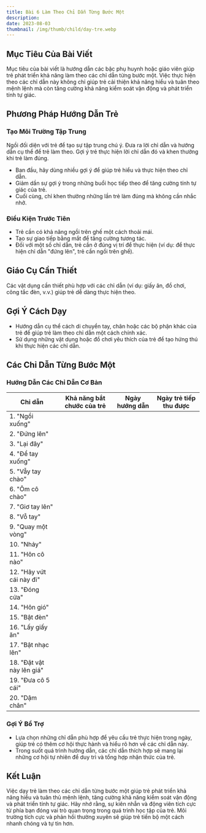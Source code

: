 ```yaml
---
title: Bài 6 Làm Theo Chỉ Dẫn Từng Bước Một
description: 
date: 2023-08-03
thumbnail: /img/thumb/child/day-tre.webp
---
```


## Mục Tiêu Của Bài Viết

Mục tiêu của bài viết là hướng dẫn các bậc phụ huynh hoặc giáo viên giúp trẻ phát triển khả năng làm theo các chỉ dẫn từng bước một. Việc thực hiện theo các chỉ dẫn này không chỉ giúp trẻ cải thiện khả năng hiểu và tuân theo mệnh lệnh mà còn tăng cường khả năng kiểm soát vận động và phát triển tính tự giác.

## Phương Pháp Hướng Dẫn Trẻ

### Tạo Môi Trường Tập Trung

Ngồi đối diện với trẻ để tạo sự tập trung chú ý. Đưa ra lời chỉ dẫn và hướng dẫn cụ thể để trẻ làm theo. Gợi ý trẻ thực hiện lời chỉ dẫn đó và khen thưởng khi trẻ làm đúng.

- Ban đầu, hãy dùng nhiều gợi ý để giúp trẻ hiểu và thực hiện theo chỉ dẫn.
- Giảm dần sự gợi ý trong những buổi học tiếp theo để tăng cường tính tự giác của trẻ.
- Cuối cùng, chỉ khen thưởng những lần trẻ làm đúng mà không cần nhắc nhở.

### Điều Kiện Trước Tiên

- Trẻ cần có khả năng ngồi trên ghế một cách thoải mái.
- Tạo sự giao tiếp bằng mắt để tăng cường tương tác.
- Đối với một số chỉ dẫn, trẻ cần ở đúng vị trí để thực hiện (ví dụ: để thực hiện chỉ dẫn "đứng lên", trẻ cần ngồi trên ghế).

## Giáo Cụ Cần Thiết

Các vật dụng cần thiết phù hợp với các chỉ dẫn (ví dụ: giấy ăn, đồ chơi, công tắc đèn, v.v.) giúp trẻ dễ dàng thực hiện theo.

## Gợi Ý Cách Dạy

- Hướng dẫn cụ thể cách di chuyển tay, chân hoặc các bộ phận khác của trẻ để giúp trẻ làm theo chỉ dẫn một cách chính xác.
- Sử dụng những vật dụng hoặc đồ chơi yêu thích của trẻ để tạo hứng thú khi thực hiện các chỉ dẫn.

## Các Chỉ Dẫn Từng Bước Một

### Hướng Dẫn Các Chỉ Dẫn Cơ Bản

| Chỉ dẫn | Khả năng bắt chước của trẻ | Ngày hướng dẫn | Ngày trẻ tiếp thu được |
|---------|---------------------------|----------------|---------------------|
| 1. "Ngồi xuống" |                           |                |                     |
| 2. "Đứng lên"   |                           |                |                     |
| 3. "Lại đây"    |                           |                |                     |
| 4. "Để tay xuống" |                           |                |                     |
| 5. "Vẫy tay chào" |                           |                |                     |
| 6. "Ôm cô chào" |                           |                |                     |
| 7. "Giơ tay lên" |                           |                |                     |
| 8. "Vỗ tay" |                           |                |                     |
| 9. "Quay một vòng" |                           |                |                     |
| 10. "Nhảy" |                           |                |                     |
| 11. "Hôn cô nào" |                           |                |                     |
| 12. "Hãy vứt cái này đi" |                           |                |                     |
| 13. "Đóng cửa" |                           |                |                     |
| 14. "Hôn gió" |                           |                |                     |
| 15. "Bật đèn" |                           |                |                     |
| 16. "Lấy giấy ăn" |                           |                |                     |
| 17. "Bật nhạc lên" |                           |                |                     |
| 18. "Đặt vật này lên giá" |                           |                |                     |
| 19. "Đưa cô 5 cái" |                           |                |                     |
| 20. "Dậm chân" |                           |                |                     |

### Gợi Ý Bổ Trợ

- Lựa chọn những chỉ dẫn phù hợp để yêu cầu trẻ thực hiện trong ngày, giúp trẻ có thêm cơ hội thực hành và hiểu rõ hơn về các chỉ dẫn này.
- Trong suốt quá trình hướng dẫn, các chỉ dẫn thích hợp sẽ mang lại những cơ hội tự nhiên để duy trì và tổng hợp nhận thức của trẻ.

## Kết Luận

Việc dạy trẻ làm theo các chỉ dẫn từng bước một giúp trẻ phát triển khả năng hiểu và tuân thủ mệnh lệnh, tăng cường khả năng kiểm soát vận động và phát triển tính tự giác. Hãy nhớ rằng, sự kiên nhẫn và động viên tích cực từ phía bạn đóng vai trò quan trọng trong quá trình học tập của trẻ. Môi trường tích cực và phản hồi thường xuyên sẽ giúp trẻ tiến bộ một cách nhanh chóng và tự tin hơn.

